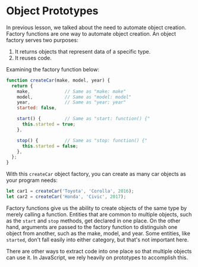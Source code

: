 # Object Prototypes

In previous lesson, we talked about the need to automate object creation. Factory functions are one way to automate object creation. An object factory serves two purposes:

1. It returns objects that represent data of a specific type. 
2. It reuses code. 

Examining the factory function below: 

```javascript
function createCar(make, model, year) {
  return {
    make,             // Same as "make: make"
    model,            // Same as "model: model"
    year,             // Same as "year: year"
    started: false,

    start() {         // Same as "start: function() {"
      this.started = true;
    },

    stop() {          // Same as "stop: function() {"
      this.started = false;
    },
  };
}

```

With this `createCar` object factory, you can create as many car objects as your program needs:

```javascript
let car1 = createCar('Toyota', 'Corolla', 2016);
let car2 = createCar('Honda', 'Civic', 2017);
```

Factory functions give us the ability to create objects of the same type by merely calling a function. 
Entities that are common to multiple objects, such as the `start` and `stop` methods, get declared in one place. On the other hand, arguments are passed to the factory function to distinguish one object from another, such as the make, model, and year. Some entities, like `started`, don't fall easily into either category, but that's not important here. 

There are other ways to extract code into one place so that multiple objects can use it. In JavaScript, we rely heavily on prototypes to accomplish this. 
























